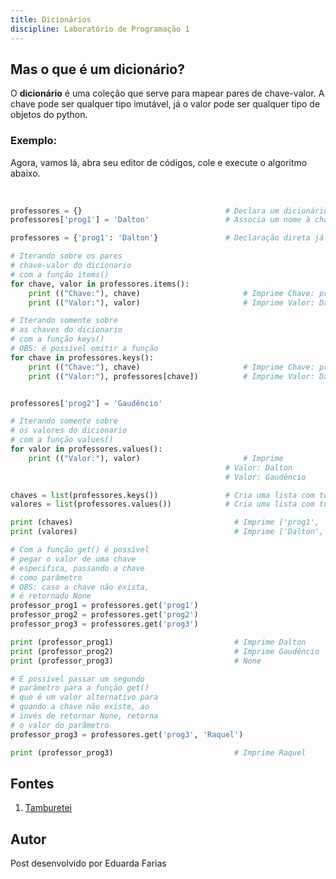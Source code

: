 ```yaml
---
title: Dicionários
discipline: Laboratório de Programação 1
---
```


## Mas o que é um dicionário?

O **dicionário** é uma coleção que serve para mapear pares de chave-valor. A chave pode ser qualquer tipo imutável, já o valor pode ser qualquer tipo de objetos do python.

### Exemplo:
Agora, vamos lá, abra seu editor de códigos, cole e execute o algoritmo abaixo.

<br>

```python
professores = {}                                # Declara um dicionário professores
professores['prog1'] = 'Dalton'                 # Associa um nome à chave 'prog1'

professores = {'prog1': 'Dalton'}               # Declaração direta já fornecendo o par chave-valor anterior

# Iterando sobre os pares
# chave-valor do dicionario
# com a função items()
for chave, valor in professores.items():
    print (("Chave:"), chave)                       # Imprime Chave: prog1
    print (("Valor:"), valor)                       # Imprime Valor: Dalton

# Iterando somente sobre
# as chaves do dicionario
# com a função keys()
# OBS: é possível omitir a função
for chave in professores.keys():
    print (("Chave:"), chave)                       # Imprime Chave: prog1
    print (("Valor:"), professores[chave])          # Imprime Valor: Dalton


professores['prog2'] = 'Gaudêncio'

# Iterando somente sobre
# os valores do dicionario
# com a função values()
for valor in professores.values():
    print (("Valor:"), valor)                       # Imprime
                                                # Valor: Dalton
                                                # Valor: Gaudêncio

chaves = list(professores.keys())               # Cria uma lista com todas as chaves de professores e guarda em chaves
valores = list(professores.values())            # Cria uma lista com todos os valores de professores e guarda em valores

print (chaves)                                    # Imprime ['prog1', 'prog2']
print (valores)                                   # Imprime ['Dalton', 'Gaudêncio']

# Com a função get() é possível
# pegar o valor de uma chave
# especifica, passando a chave
# como parâmetro
# OBS: caso a chave não exista,
# é retornado None
professor_prog1 = professores.get('prog1')
professor_prog2 = professores.get('prog2')
professor_prog3 = professores.get('prog3')

print (professor_prog1)                           # Imprime Dalton
print (professor_prog2)                           # Imprime Gaudêncio
print (professor_prog3)                           # None

# É possível passar um segundo
# parâmetro para a função get()
# que é um valor alternativo para
# quando a chave não existe, ao
# invés de retornar None, retorna
# o valor do parâmetro
professor_prog3 = professores.get('prog3', 'Raquel')

print (professor_prog3)                           # Imprime Raquel
```

## Fontes 

1. <a href= "https://github.com/OpenDevUFCG/Tamburetei" target="_blank"> Tamburetei </a>

## Autor 

Post desenvolvido por Eduarda Farias 
